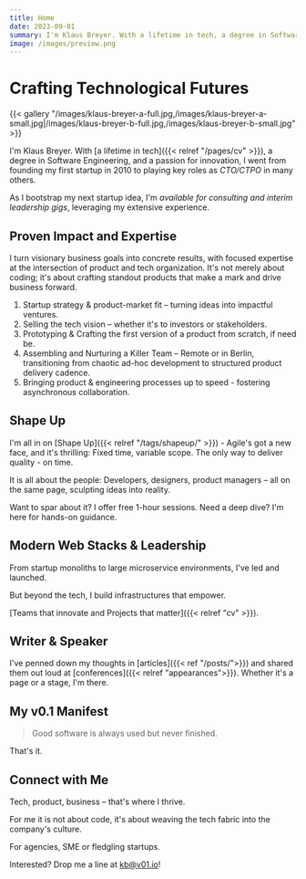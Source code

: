 ```yaml
---
title: Home
date: 2023-09-01
summary: I'm Klaus Breyer. With a lifetime in tech, a degree in Software Engineering, and a passion for innovation, I went from founding my first startup in 2010 to playing key roles as CTO/CTPO in many others.
image: /images/preview.png
---
```


# Crafting Technological Futures

{{< gallery "/images/klaus-breyer-a-full.jpg,/images/klaus-breyer-a-small.jpg|/images/klaus-breyer-b-full.jpg,/images/klaus-breyer-b-small.jpg" >}}

I'm Klaus Breyer. With [a lifetime in tech]({{< relref "/pages/cv" >}}), a degree in Software Engineering, and a passion for innovation, I went from founding my first startup in 2010 to playing key roles as _CTO/CTPO_ in many others.

As I bootstrap my next startup idea, I'm _available for consulting and interim leadership gigs_, leveraging my extensive experience.

## Proven Impact and Expertise

I turn visionary business goals into concrete results, with focused expertise at the intersection of product and tech organization.
It's not merely about coding; it's about crafting standout products that make a mark and drive business forward.

1. Startup strategy & product-market fit – turning ideas into impactful ventures.
1. Selling the tech vision – whether it's to investors or stakeholders.
1. Prototyping & Crafting the first version of a product from scratch, if need be.
1. Assembling and Nurturing a Killer Team – Remote or in Berlin, transitioning from chaotic ad-hoc development to structured product delivery cadence.
1. Bringing product & engineering processes up to speed - fostering asynchronous collaboration.

## Shape Up

I'm all in on [Shape Up]({{< relref "/tags/shapeup/" >}}) - Agile's got a new face, and it's thrilling: Fixed time, variable scope. The only way to deliver quality - on time.

It is all about the people: Developers, designers, product managers – all on the same page, sculpting ideas into reality.

Want to spar about it? I offer free 1-hour sessions. Need a deep dive? I'm here for hands-on guidance.

## Modern Web Stacks & Leadership

From startup monoliths to large microservice environments, I've led and launched.

But beyond the tech, I build infrastructures that empower.

[Teams that innovate and Projects that matter]({{< relref "cv" >}}).

## Writer & Speaker

I've penned down my thoughts in [articles]({{< ref "/posts/">}}) and shared them out loud at [conferences]({{< relref "appearances">}}). Whether it's a page or a stage, I'm there.

## My v0.1 Manifest

> Good software is always used but never finished.

That's it.

## Connect with Me

Tech, product, business – that's where I thrive.

For me it is not about code, it's about weaving the tech fabric into the company's culture.

For agencies, SME or fledgling startups.

Interested? Drop me a line at [kb@v01.io](mailto:kb@v01.io)!
